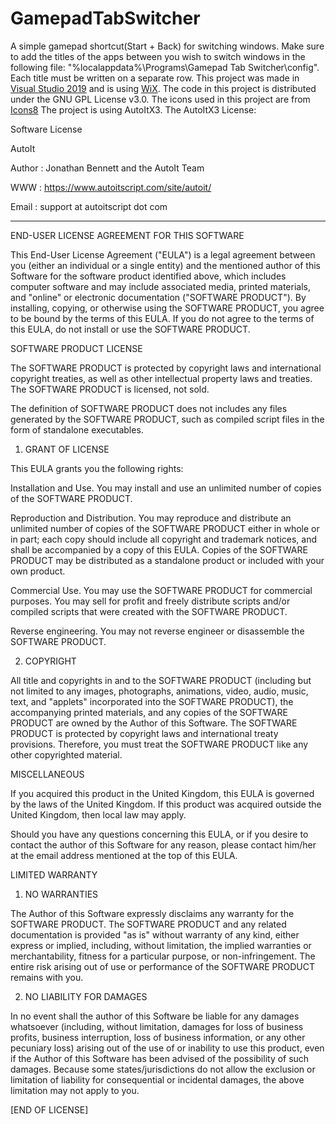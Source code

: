 # GamepadTabSwitcher
A simple gamepad shortcut(Start + Back) for switching windows. Make sure to add the titles of the apps between you wish to switch windows in the following file: "%localappdata%\Programs\Gamepad Tab Switcher\config". Each title must be written on a separate row.
This project was made in [Visual Studio 2019](https://visualstudio.microsoft.com/) and is using [WiX](https://wixtoolset.org/).
The code in this project is distributed under the GNU GPL License v3.0. The icons used in this project are from [Icons8](https://icons8.com)
The project is using AutoItX3.
The AutoItX3 License:

Software License

AutoIt

Author : Jonathan Bennett and the AutoIt Team

WWW : https://www.autoitscript.com/site/autoit/

Email : support at autoitscript dot com
________________________________________________________

END-USER LICENSE AGREEMENT FOR THIS SOFTWARE

This End-User License Agreement ("EULA") is a legal agreement between you (either an individual or a single entity) and the mentioned author of this Software for the software product identified above, which includes computer software and may include associated media, printed materials, and "online" or electronic documentation ("SOFTWARE PRODUCT"). By installing, copying, or otherwise using the SOFTWARE PRODUCT, you agree to be bound by the terms of this EULA. If you do not agree to the terms of this EULA, do not install or use the SOFTWARE PRODUCT.

 

SOFTWARE PRODUCT LICENSE

The SOFTWARE PRODUCT is protected by copyright laws and international copyright treaties, as well as other intellectual property laws and treaties. The SOFTWARE PRODUCT is licensed, not sold.

The definition of SOFTWARE PRODUCT does not includes any files generated by the SOFTWARE PRODUCT, such as compiled script files in the form of standalone executables.

1. GRANT OF LICENSE

This EULA grants you the following rights:

Installation and Use. You may install and use an unlimited number of copies of the SOFTWARE PRODUCT.

Reproduction and Distribution. You may reproduce and distribute an unlimited number of copies of the SOFTWARE PRODUCT either in whole or in part; each copy should include all copyright and trademark notices, and shall be accompanied by a copy of this EULA. Copies of the SOFTWARE PRODUCT may be distributed as a standalone product or included with your own product.

Commercial Use. You may use the SOFTWARE PRODUCT for commercial purposes. You may sell for profit and freely distribute scripts and/or compiled scripts that were created with the SOFTWARE PRODUCT.

Reverse engineering. You may not reverse engineer or disassemble the SOFTWARE PRODUCT.

2. COPYRIGHT

All title and copyrights in and to the SOFTWARE PRODUCT (including but not limited to any images, photographs, animations, video, audio, music, text, and "applets" incorporated into the SOFTWARE PRODUCT), the accompanying printed materials, and any copies of the SOFTWARE PRODUCT are owned by the Author of this Software. The SOFTWARE PRODUCT is protected by copyright laws and international treaty provisions. Therefore, you must treat the SOFTWARE PRODUCT like any other copyrighted material.

 

MISCELLANEOUS

If you acquired this product in the United Kingdom, this EULA is governed by the laws of the United Kingdom. If this product was acquired outside the United Kingdom, then local law may apply.

Should you have any questions concerning this EULA, or if you desire to contact the author of this Software for any reason, please contact him/her at the email address mentioned at the top of this EULA.

 

LIMITED WARRANTY

1. NO WARRANTIES

The Author of this Software expressly disclaims any warranty for the SOFTWARE PRODUCT. The SOFTWARE PRODUCT and any related documentation is provided "as is" without warranty of any kind, either express or implied, including, without limitation, the implied warranties or merchantability, fitness for a particular purpose, or non-infringement. The entire risk arising out of use or performance of the SOFTWARE PRODUCT remains with you.

2. NO LIABILITY FOR DAMAGES

In no event shall the author of this Software be liable for any damages whatsoever (including, without limitation, damages for loss of business profits, business interruption, loss of business information, or any other pecuniary loss) arising out of the use of or inability to use this product, even if the Author of this Software has been advised of the possibility of such damages. Because some states/jurisdictions do not allow the exclusion or limitation of liability for consequential or incidental damages, the above limitation may not apply to you.

 

[END OF LICENSE]